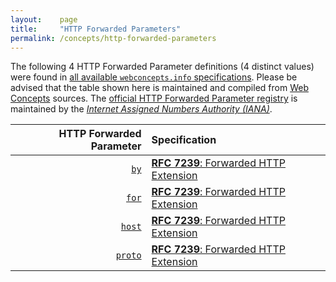 ```yaml
---
layout:    page
title:     "HTTP Forwarded Parameters"
permalink: /concepts/http-forwarded-parameters
---
```




The following 4 HTTP Forwarded Parameter definitions (4 distinct values) were found in [all available `webconcepts.info` specifications](/specs). Please be advised that the table shown here is maintained and compiled from [Web Concepts](/) sources. The [official HTTP Forwarded Parameter registry](http://www.iana.org/assignments/http-parameters/http-parameters.xhtml#forwarded) is maintained by the [*Internet Assigned Numbers Authority (IANA)*](http://www.iana.org/).

HTTP Forwarded Parameter | Specification
-------: | :-------
[`by`](/concepts/http-forwarded-parameter/by) | [**RFC 7239**: Forwarded HTTP Extension](/specs/IETF/RFC/7239 "This document defines an HTTP extension header field that allows proxy components to disclose information lost in the proxying process, for example, the originating IP address of a request or IP address of the proxy on the user-agent-facing interface. In a path of proxying components, this makes it possible to arrange it so that each subsequent component will have access to, for example, all IP addresses used in the chain of proxied HTTP requests. This document also specifies guidelines for a proxy administrator to anonymize the origin of a request.")
[`for`](/concepts/http-forwarded-parameter/for) | [**RFC 7239**: Forwarded HTTP Extension](/specs/IETF/RFC/7239 "This document defines an HTTP extension header field that allows proxy components to disclose information lost in the proxying process, for example, the originating IP address of a request or IP address of the proxy on the user-agent-facing interface. In a path of proxying components, this makes it possible to arrange it so that each subsequent component will have access to, for example, all IP addresses used in the chain of proxied HTTP requests. This document also specifies guidelines for a proxy administrator to anonymize the origin of a request.")
[`host`](/concepts/http-forwarded-parameter/host) | [**RFC 7239**: Forwarded HTTP Extension](/specs/IETF/RFC/7239 "This document defines an HTTP extension header field that allows proxy components to disclose information lost in the proxying process, for example, the originating IP address of a request or IP address of the proxy on the user-agent-facing interface. In a path of proxying components, this makes it possible to arrange it so that each subsequent component will have access to, for example, all IP addresses used in the chain of proxied HTTP requests. This document also specifies guidelines for a proxy administrator to anonymize the origin of a request.")
[`proto`](/concepts/http-forwarded-parameter/proto) | [**RFC 7239**: Forwarded HTTP Extension](/specs/IETF/RFC/7239 "This document defines an HTTP extension header field that allows proxy components to disclose information lost in the proxying process, for example, the originating IP address of a request or IP address of the proxy on the user-agent-facing interface. In a path of proxying components, this makes it possible to arrange it so that each subsequent component will have access to, for example, all IP addresses used in the chain of proxied HTTP requests. This document also specifies guidelines for a proxy administrator to anonymize the origin of a request.")
